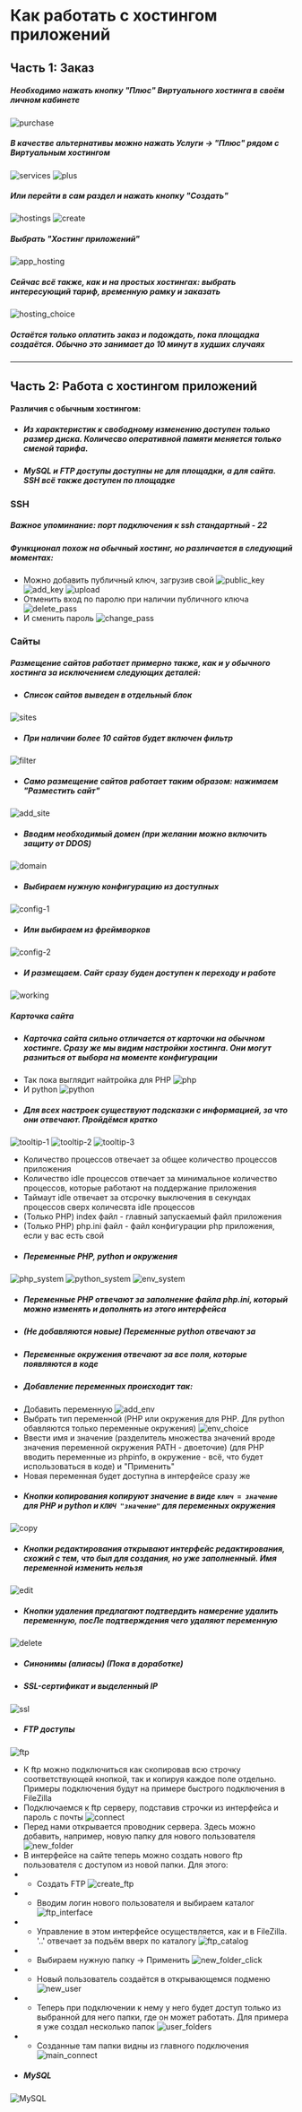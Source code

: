# Как работать с хостингом приложений
## Часть 1: Заказ
##### Необходимо нажать кнопку "Плюс" Виртуального хостинга в своём личном кабинете
![purchase](images/purchase.png)
##### В качестве альтернативы можно нажать Услуги -> "Плюс" рядом с Виртуальным хостингом
![services](images/services.png)
![plus](images/plus.png)
##### Или перейти в сам раздел и нажать кнопку "Создать"
![hostings](images/hostings.png)
![create](images/create.png)
##### Выбрать "Хостинг приложений"
![app_hosting](images/app_hosting.png)
##### Сейчас всё также, как и на простых хостингах: выбрать интересующий тариф, временную рамку и заказать
![hosting_choice](images/hosting_choice.png)
##### Остаётся только оплатить заказ и подождать, пока площадка создаётся. Обычно это занимает до 10 минут в худших случаях
___
## Часть 2: Работа с хостингом приложений
#### Различия с обычным хостингом:
- ##### Из характеристик к свободному изменению доступен только размер диска. Количесво оперативной памяти меняется только сменой тарифа.
- ##### MySQL и FTP доступы доступны не для площадки, а для сайта. SSH всё также доступен по площадке

### SSH
##### Важное упоминание: порт подключения к ssh стандартный - 22
##### Функционал похож на обычный хостинг, но различается в следующий моментах:
- Можно добавить публичный ключ, загрузив свой
![public_key](images/public_key.png)
![add_key](images/add_key.png)
![upload](images/upload.png)
- Отменить вход по паролю при наличии публичного ключа
![delete_pass](images/delete_pass.png)
- И сменить пароль
![change_pass](images/change_pass.png)

### Сайты
##### Размещение сайтов работает примерно также, как и у обычного хостинга за исключением следующих деталей:
- ##### Список сайтов выведен в отдельный блок
![sites](images/sites.png)
- ##### При наличии более 10 сайтов будет включен фильтр
![filter](images/filter.png)
- ##### Само размещение сайтов работает таким образом: нажимаем "Разместить сайт"
![add_site](images/add_site.png)
- ##### Вводим необходимый домен (при желании можно включить защиту от DDOS)
![domain](images/domain.png)
- ##### Выбираем нужную конфигурацию из доступных
![config-1](images/config-1.png)
- ##### Или выбираем из фреймворков
![config-2](images/config-2.png)
- ##### И размещаем. Сайт сразу буден доступен к переходу и работе
![working](images/working.png)
##### Карточка сайта
- ##### Карточка сайта сильно отличается от карточки на обычном хостинге. Сразу же мы видим настройки хостинга. Они могут разниться от выбора на моменте конфигурации
- Так пока выглядит найтройка для PHP
![php](images/php.png)
- И python
![python](images/python.png) 
- ##### Для всех настроек существуют подсказки с информацией, за что они отвечают. Пройдёмся кратко
![tooltip-1](images/tooltip-1.png)
![tooltip-2](images/tooltip-2.png)
![tooltip-3](images/tooltip-3.png)
- Количество процессов отвечает за общее количество процессов приложения
- Количество idle процессов отвечает за минимальное количество процессов, которые работают на поддержание приложения
- Таймаут idle отвечает за отсрочку выключения в секундах процессов сверх количесвта idle процессов
- (Только PHP) index файл - главный запускаемый файл приложения
- (Только PHP) php.ini файл - файл конфигурации php приложения, если у вас есть свой
- ##### Переменные PHP, python и окружения
![php_system](images/php_system.png)
![python_system](images/python_system.png)
![env_system](images/env_system.png)
- ##### Переменные PHP отвечают за заполнение файла php.ini, который можно изменять и дополнять из этого интерфейса
- ##### (Не добавляются новые) Переменные python отвечают за
- ##### Переменные окружения отвечают за все поля, которые появляются в коде
- ##### Добавление переменных происходит так:
- Добавить переменную
![add_env](images/add_env.png)
- Выбрать тип переменной (PHP или окружения для PHP. Для python обавляются только переменные окружения)
![env_choice](images/env_choice.png)
- Ввести имя и значение (разделитель множества значений вроде значения переменной окружения PATH - двоеточие) (для PHP вводить переменные из phpinfo, в окружение - всё, что будет использоваться в коде) и "Применить"
- Новая переменная будет доступна в интерфейсе сразу же
- ##### Кнопки копирования копируют значение в виде `ключ = значение` для PHP и python и `КЛЮЧ "значение"` для переменных окружения
![copy](images/copy.png)
- ##### Кнопки редактирования открывают интерфейс редактирования, схожий с тем, что был для создания, но уже заполненный. Имя переменной изменить нельзя
![edit](images/edit.png)
- ##### Кнопки удаления предлагают подтвердить намерение удалить переменную, посЛе подтверждения чего удаляют переменную
![delete](images/delete.png)
- ##### Синонимы (алиасы) (Пока в доработке)
- ##### SSL-сертификат и выделенный IP
![ssl](images/ssl.png)
- ##### FTP доступы
![ftp](images/ftp.png)
- К ftp можно подключиться как скопировав всю строчку соответствующей кнопкой, так и копируя каждое поле отдельно. Примеры подключения будут на примере быстрого подключения в FileZilla
- Подключаемся к ftp серверу, подставив строчки из интерфейса и пароль с почты
![connect](images/connect.png)
- Перед нами открывается проводник сервера. Здесь можно добавить, например, новую папку для нового пользователя
![new_folder](images/new_folder.png)
- В интерфейсе на сайте теперь можно создать нового ftp пользователя с доступом из новой папки. Для этого:
- - Создать FTP
![create_ftp](images/create_ftp.png)
- - Вводим логин нового пользователя и выбираем каталог
![ftp_interface](images/ftp_interface.png)
- - Управление в этом интерфейсе осуществляется, как и в FileZilla. '..' отвечает за подъём вверх по каталогу
![ftp_catalog](images/ftp_catalog.png)
- - Выбираем нужную папку -> Применить
![new_folder_click](images/new_folder_click.png)
- - Новый пользователь создаётся в открывающемся подменю
![new_user](images/new_user.png)
- - Теперь при подключении к нему у него будет доступ только из выбранной для него папки, где он может работать. Для примера я уже создал несколько папок
![user_folders](images/user_folders.png)
- - Созданные там папки видны из главного подключения
![main_connect](images/main_connect.png)
- ##### MySQL
![MySQL](MySQL.png)